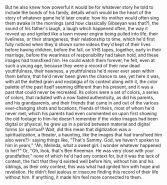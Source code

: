But he also knew how powerful it would be for whatever story he told to include the bonds of his family, details which would be the heart of the story of whatever game he'd later create: how his mother would often sing them awake in the mornings (and how classically Gibseyan was that?), the sound of his father's laugh, a laugh which happened often, the way it revved up and ignited like a lawn mower engine being pulled into life, their liveliness, or their strangeness, their relationship to time, which he'd first fully noticed when they'd shown some videos they'd kept of their lives before having children, before the fall, on VHS tapes, together, early in their marriage, before the weariness of responsibility had taken hold, and these images had transfixed him. He could watch them forever, he felt, even at such a young age, because they were a record of their now dead youthfulness, their newness, a youthfulness he'd never ever seen within them before, that he'd never been given the chance to see, yet here it was, with all the dotted grain and nostalgia of its context along with it, the color palette of the past itself seeming different than his present, and it was a past that could never be recreated. Its colors were a set of colors, a series of colors, that radiated with a now faded authenticity, as did his parents, and his grandparents, and their friends that came in and out of the various ever-changing shots and locations, friends of theirs, most of whom he'd never met, which his parents had even commented on upon first showing the old footage to him-he doesn't remember if the video images had been digital or physical, he grew up in a period between material and digital forms (or spiritual? Wait, did this mean that digitization was a spiritualization, a theater, a haunting, like the images that had transfixed him also were?)- saying things like, "That's Sammy. God, we haven't spoken to him in years," "Ah, Melinda, what a sweet girl. I wonder whatever happened to her?" Or, "Oh, look, that's Ben Kneeman. He was very close with your grandfather," none of which he'd had any context for, but it was the lack of context, the fact that they'd existed well before him, without him and his siblings, as their only context, this was what had ignited him with hope and revelation. He didn't feel jealous or insecure finding this record of their life without him. If anything, it made him feel more connected to them.